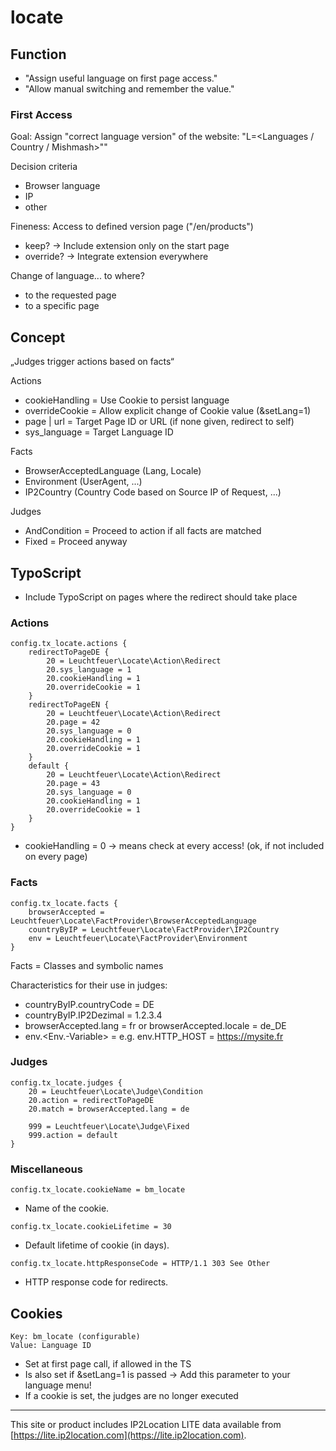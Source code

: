 # locate

## Function

* "Assign useful language on first page access."
* "Allow manual switching and remember the value."

### First Access

Goal: Assign "correct language version" of the website: "L=<Languages / Country / Mishmash>""

Decision criteria
* Browser language
* IP
* other

Fineness: Access to defined version page ("/en/products")
* keep? -> Include extension only on the start page
* override? -> Integrate extension everywhere

Change of language... to where?
* to the requested page
* to a specific page

## Concept

„Judges trigger actions based on facts“

Actions
* cookieHandling = Use Cookie to persist language
* overrideCookie = Allow explicit change of Cookie value (&setLang=1)
* page | url = Target Page ID or URL (if none given, redirect to self)
* sys_language = Target Language ID

Facts
* BrowserAcceptedLanguage (Lang, Locale)
* Environment (UserAgent, ...)
* IP2Country (Country Code based on Source IP of Request, ...)

Judges
* AndCondition = Proceed to action if all facts are matched
* Fixed = Proceed anyway

## TypoScript

* Include TypoScript on pages where the redirect should take place

### Actions
```
config.tx_locate.actions {
    redirectToPageDE {
        20 = Leuchtfeuer\Locate\Action\Redirect
        20.sys_language = 1
        20.cookieHandling = 1
        20.overrideCookie = 1
    }
    redirectToPageEN {
        20 = Leuchtfeuer\Locate\Action\Redirect
        20.page = 42
        20.sys_language = 0
        20.cookieHandling = 1
        20.overrideCookie = 1
    }
    default {
        20 = Leuchtfeuer\Locate\Action\Redirect
        20.page = 43
        20.sys_language = 0
        20.cookieHandling = 1
        20.overrideCookie = 1
    }
}
```
* cookieHandling = 0 -> means check at every access! (ok, if not included on every page)

### Facts
```
config.tx_locate.facts {
    browserAccepted = Leuchtfeuer\Locate\FactProvider\BrowserAcceptedLanguage
    countryByIP = Leuchtfeuer\Locate\FactProvider\IP2Country
    env = Leuchtfeuer\Locate\FactProvider\Environment
}
```
Facts = Classes and symbolic names

Characteristics for their use in judges:
* countryByIP.countryCode = DE
* countryByIP.IP2Dezimal = 1.2.3.4
* browserAccepted.lang = fr or browserAccepted.locale = de_DE
* env.<Env.-Variable> = <value> e.g. env.HTTP_HOST = https://mysite.fr

### Judges
```
config.tx_locate.judges {
    20 = Leuchtfeuer\Locate\Judge\Condition
    20.action = redirectToPageDE
    20.match = browserAccepted.lang = de

    999 = Leuchtfeuer\Locate\Judge\Fixed
    999.action = default
}
```

### Miscellaneous
```
config.tx_locate.cookieName = bm_locate
```
* Name of the cookie.
```
config.tx_locate.cookieLifetime = 30
```
* Default lifetime of cookie (in days).
```
config.tx_locate.httpResponseCode = HTTP/1.1 303 See Other
```
* HTTP response code for redirects.

## Cookies

```
Key: bm_locate (configurable)
Value: Language ID
```
* Set at first page call, if allowed in the TS
* Is also set if &setLang=1 is passed -> Add this parameter to your language menu!
* If a cookie is set, the judges are no longer executed

---

This site or product includes IP2Location LITE data available from [https://lite.ip2location.com](https://lite.ip2location.com).
